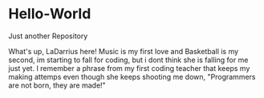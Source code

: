 # Hello-World
Just another Repository


What's up, LaDarrius here! Music is my first love and Basketball is my second, im starting to fall for coding, but i dont think she is falling for me just yet.
I remember a phrase from my first coding teacher that keeps my making attemps even though she keeps shooting me down, "Programmers are not born, they are made!"
